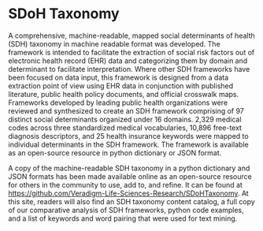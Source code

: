 # SDoH Taxonomy 

A comprehensive, machine-readable, mapped social determinants of health (SDH) taxonomy in machine readable format was developed. The framework is intended to facilitate the extraction of social risk factors out of electronic health record (EHR) data and categorizing them by domain and determinant to facilitate interpretation. Where other SDH frameworks have been focused on data input, this framework is designed from a data extraction point of view using EHR data in conjunction with published literature, public health policy documents, and official crosswalk maps. Frameworks developed by leading public health organizations were reviewed and synthesized to create an SDH framework comprising of 97 distinct social determinants organized under 16 domains. 2,329 medical codes across three standardized medical vocabularies, 10,896 free-text diagnosis descriptors, and 25 health insurance keywords were mapped to individual determinants in the SDH framework. The framework is available as an open-source resource in python dictionary or JSON format.

A copy of the machine-readable SDH taxonomy in a python dictionary and JSON formats has been made available online as an open-source resource for others in the community to use, add to, and refine. It can be found at https://github.com/Veradigm-Life-Sciences-Research/SDoHTaxonomy. At this site, readers will also find an SDH taxonomy content catalog, a full copy of our comparative analysis of SDH frameworks, python code examples, and a list of keywords and word pairing that were used for text mining.
